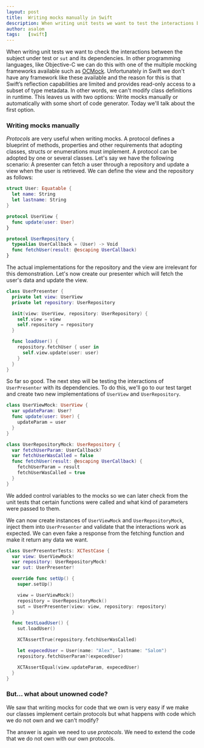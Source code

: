 ```yaml
---
layout: post
title:  Writing mocks manually in Swift
description: When writing unit tests we want to test the interactions between the subject under test and its dependencies. In this blog post you'll learn how.
author: asalom
tags:   [swift]
---
```


When writing unit tests we want to check the interactions between the subject under test or `sut` and its dependencies. In other programming languages, like Objective-C we can do this with one of the multiple mocking frameworks available such as [OCMock](http://ocmock.org/). Unfortunately in Swift we don't have any framework like these available and the reason for this is that Swift’s reflection capabilities are limited and provides read-only access to a subset of type metadata. In other words, we can't modify class definitions in runtime. This leaves us with two options: Write mocks manually or automatically with some short of code generator. Today we'll talk about the first option.

### Writing mocks manually
_Protocols_ are very useful when writing mocks. A protocol defines a blueprint of methods, properties and other requirements that adopting classes, structs or enumerations must implement. A protocol can be adopted by one or several classes. Let's say we have the following scenario: A presenter can fetch a user through a repository and update a view when the user is retrieved. We can define the view and the repository as follows:

```swift
struct User: Equatable {
  let name: String
  let lastname: String
}

protocol UserView {
  func update(user: User)
}

protocol UserRepository {
  typealias UserCallback = (User) -> Void
  func fetchUser(result: @escaping UserCallback)
}
```

The actual implementations for the repository and the view are irrelevant for this demonstration. Let's now create our presenter which will fetch the user's data and update the view.

```swift
class UserPresenter {
  private let view: UserView
  private let repository: UserRepository

  init(view: UserView, repository: UserRepository) {
    self.view = view
    self.repository = repository
  }

  func loadUser() {
    repository.fetchUser { user in
      self.view.update(user: user)
    }
  }
}
```

So far so good. The next step will be testing the interactions of `UserPresenter` with its dependencies. To do this, we'll go to our test target and create two new implementations of `UserView` and `UserRepository`.

```swift
class UserViewMock: UserView {
  var updateParam: User?
  func update(user: User) {
    updateParam = user
  }
}

class UserRepositoryMock: UserRepository {
  var fetchUserParam: UserCallback?
  var fetchUserWasCalled = false
  func fetchUser(result: @escaping UserCallback) {
    fetchUserParam = result
    fetchUserWasCalled = true
  }
}
```

We added control variables to the mocks so we can later check from the unit tests that certain functions were called and what kind of parameters were passed to them.

We can now create instances of `UserViewMock` and `UserRepositoryMock`, inject them into `UserPresenter` and validate that the interactions work as expected. We can even fake a response from the fetching function and make it return any data we want.

```swift
class UserPresenterTests: XCTestCase {
  var view: UserViewMock!
  var repository: UserRepositoryMock!
  var sut: UserPresenter!

  override func setUp() {
    super.setUp()

    view = UserViewMock()
    repository = UserRepositoryMock()
    sut = UserPresenter(view: view, repository: repository)
  }

  func testLoadUser() {
    sut.loadUser()

    XCTAssertTrue(repository.fetchUserWasCalled)

    let expecedUser = User(name: "Alex", lastname: "Salom")
    repository.fetchUserParam?(expecedUser)

    XCTAssertEqual(view.updateParam, expecedUser)
  }
}
```

### But... what about unowned code?

We saw that writing mocks for code that we own is very easy if we make our classes implement certain protocols but what happens with code which we do not own and we can't modify? 

The answer is again we need to use _protocols_. We need to extend the code that we do not own with our own protocols.
